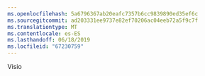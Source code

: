 ```yaml
---
ms.openlocfilehash: 5a6796367ab20eafc7357b6cc9839890ed35ef6c
ms.sourcegitcommit: ad203331ee9737e82ef70206ac04eeb72a5f9c7f
ms.translationtype: MT
ms.contentlocale: es-ES
ms.lasthandoff: 06/18/2019
ms.locfileid: "67230759"
---
```

Visio